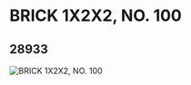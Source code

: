 # BRICK 1X2X2, NO. 100
## 28933
![BRICK 1X2X2, NO. 100](https://lc-www-live-s.legocdn.com/media/bricks/5/2/6170378.jpg)